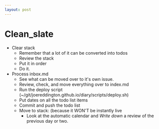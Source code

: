 ```yaml
---
layout: post
---
```

# Clean_slate
* Clear stack 
  * Remember that a lot of it can be converted into todos 
  * Review the stack
  * Put it in order 
  * Do it. 
* Process inbox.md
  * See what can be moved over to it's own issue. 
  * Review, check, and move everything over to index.md
  * Run the deploy script  (~/git/joereddington.github.io/diary/scripts/deploy.sh)
  * Put dates on all the todo list items
  * Commit and push the todo list
  * Move to stack: (because it WON'T be instantly live
    * Look at the automatic calendar and *Write down* a review of the previous day or two.  
